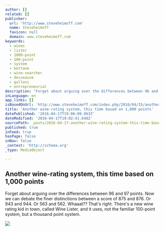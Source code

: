 ```yaml
---
author: []
related: []
publisher:
  url: 'http://www.steveheimoff.com'
  name: Steveheimoff
  favicon: null
  domain: www.steveheimoff.com
keywords:
  - wines
  - lister
  - 1000-point
  - 100-point
  - system
  - bettane
  - wine-searcher
  - desseauve
  - galloni
  - entrepreneurial
description: "Forget about arguing over the differences between 96 and 97 points. Now we can debate the finer distinctions between a score of 875 and 876. Or 943 and 944. Or 563 and 562. Whaaat?? That's right. There's a new wine rating kid in town, called Wine Lister, and it uses, not the familiar 100-point system, but a thousand point system."
inLanguage: en
app_links: []
isBasedOnUrl: 'http://www.steveheimoff.com/index.php/2016/04/15/another-wine-rating-system-this-time-based-on-1000-points/'
title: 'Another wine-rating system, this time based on 1,000 points'
datePublished: '2016-04-17T19:06:09.063Z'
dateModified: '2016-04-17T19:02:41.648Z'
sourcePath: _posts/2016-04-17-another-wine-rating-system-this-time-based-on-1000-points.md
published: true
inFeed: true
hasPage: false
inNav: false
_context: 'http://schema.org'
_type: MediaObject

---
```

<article style=""><h1>Another wine-rating system, this time based on 1,000 points</h1><p>Forget about arguing over the differences between 96 and 97 points. Now we can debate the finer distinctions between a score of 875 and 876. Or 943 and 944. Or 563 and 562. Whaaat?? That's right. There's a new wine rating kid in town, called Wine Lister, and it uses, not the familiar 100-point system, but a thousand point system.</p><img src="http://0.gravatar.com/avatar/fb934d8ae427c0bb058b25d64c65b890?s=50&amp;d=mm&amp;r=g" /></article>